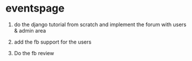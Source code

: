 # eventspage

1. do the django tutorial from scratch and implement the forum with users & admin area

4. add the fb support for the users

5. Do the fb review

